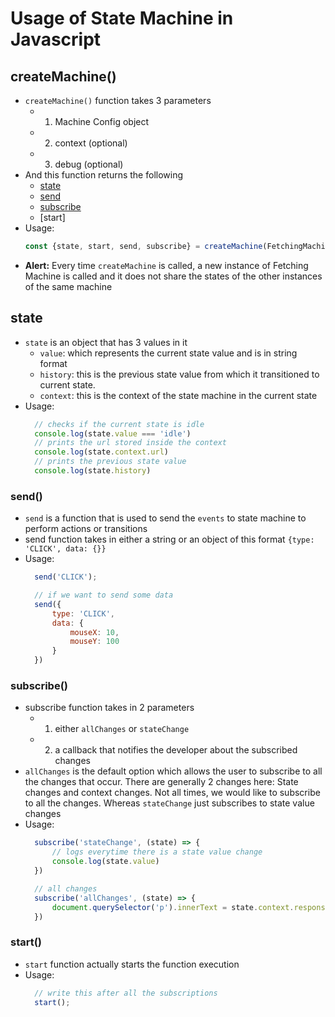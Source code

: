 # Usage of State Machine in Javascript

## createMachine()
- `createMachine()` function takes 3 parameters
  - 1. Machine Config object
  - 2. context (optional)
  - 3. debug (optional)
- And this function returns the following
  - [state](#state)
  - [send](#send)
  - [subscribe](#subscribe)
  - [start]
- Usage:
  ```js
  const {state, start, send, subscribe} = createMachine(FetchingMachine);
  ```
- **Alert:** Every time `createMachine` is called, a new instance of Fetching Machine is called and it does not share the states of the other instances of the same machine

## state
- `state` is an object that has 3 values in it
  - `value`: which represents the current state value and is in string format
  - `history`: this is the previous state value from which it transitioned to current state.
  - `context`: this is the context of the state machine in the current state
- Usage:
  ```js
    // checks if the current state is idle
    console.log(state.value === 'idle')
    // prints the url stored inside the context
    console.log(state.context.url)
    // prints the previous state value
    console.log(state.history)
  ```

### send()
- `send` is a function that is used to send the `events` to state machine to perform actions or transitions
- send function takes in either a string or an object of this format `{type: 'CLICK', data: {}}`
- Usage:
  ```js
    send('CLICK');

    // if we want to send some data
    send({
        type: 'CLICK',
        data: {
            mouseX: 10,
            mouseY: 100
        }
    })
  ```

### subscribe()
- subscribe function takes in 2 parameters
  - 1. either `allChanges` or `stateChange`
  - 2. a callback that notifies the developer about the subscribed changes
- `allChanges` is the default option which allows the user to subscribe to all the changes that occur. There are generally 2 changes here: State changes and context changes. Not all times, we would like to subscribe to all the changes. Whereas `stateChange` just subscribes to state value changes
- Usage:
  ```js
    subscribe('stateChange', (state) => {
        // logs everytime there is a state value change
        console.log(state.value)
    })

    // all changes
    subscribe('allChanges', (state) => {
        document.querySelector('p').innerText = state.context.response
    })
  ```

### start()
- `start` function actually starts the function execution
- Usage: 
  ```js
    // write this after all the subscriptions
    start();
  ```
